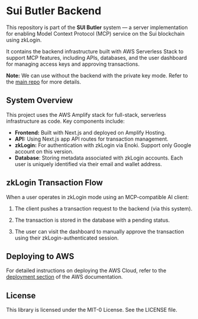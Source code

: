 # Sui Butler Backend

This repository is part of the **SUI Butler** system — a server implementation for enabling Model Context Protocol (MCP) service on the Sui blockchain using zkLogin.

It contains the backend infrastructure built with AWS Serverless Stack to support MCP features, including APIs, databases, and the user dashboard for managing access keys and approving transactions.

**Note:** We can use without the backend with the private key mode. Refer to the [main repo](https://github.com/tamago-labs/sui-butler) for more details.

## System Overview

This project uses the AWS Amplify stack for full-stack, serverless infrastructure as code. Key components include:

- **Frontend:** Built with Next.js and deployed on Amplify Hosting.
- **API:** Using Next.js app API routes for transaction management.
- **zkLogin:** For authentication with zkLogin via Enoki. Support only Google account on this version.
- **Database**: Storing metadata associated with zkLogin accounts. Each user is uniquely identified via their email and wallet address.

## zkLogin Transaction Flow

When a user operates in zkLogin mode using an MCP-compatible AI client:

1. The client pushes a transaction request to the backend (via this system).

2. The transaction is stored in the database with a pending status.

3. The user can visit the dashboard to manually approve the transaction using their zkLogin-authenticated session.

## Deploying to AWS

For detailed instructions on deploying the AWS Cloud, refer to the [deployment section](https://docs.amplify.aws/nextjs/start/quickstart/nextjs-app-router-client-components/#deploy-a-fullstack-app-to-aws) of the AWS documentation.
 
## License

This library is licensed under the MIT-0 License. See the LICENSE file.
